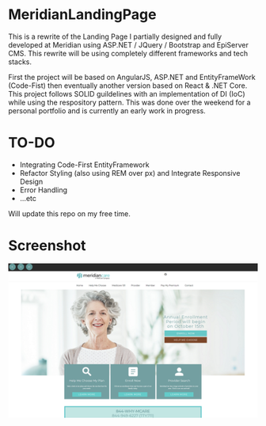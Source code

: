 # MeridianLandingPage

This is a rewrite of the Landing Page I partially designed and fully developed at Meridian using ASP.NET / JQuery / Bootstrap and EpiServer CMS.
This rewrite will be using completely different frameworks and tech stacks.

First the project will be based on AngularJS, ASP.NET and EntityFrameWork (Code-Fist) then eventually another version based on React & .NET Core.
This project follows SOLID guildelines with an implementation of DI (IoC) while using the respository pattern.
This was done over the weekend for a personal portfolio and is currently an early work in progress.

# TO-DO
- Integrating Code-First EntityFramework
- Refactor Styling (also using REM over px) and Integrate Responsive Design
- Error Handling
- ...etc

Will update this repo on my free time.


# Screenshot
![Screenshot](Meridian/Docs/wip.png)
